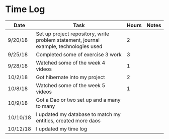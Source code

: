 # Time Log

| Date | Task | Hours | Notes|
|------|------|-------|------|
| 9/20/18| Set up project repository, write problem statement, journal example, technologies used| 2 | |
|9/25/18| Completed some of exercise 3 work|3
|9/28/18| Watched some of the week 4 videos|1
|10/2/18| Got hibernate into my project| 2
|10/8/18| Watched some of the week 5 videos|1
|10/9/18| Got a Dao or two set up and a many to many
|10/10/18| I updated my database to match my entities, created more daos
|10/12/18| I updated my time log|